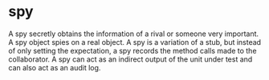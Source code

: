 # spy

A spy secretly obtains the information of a rival or someone very important. A spy object spies on a real object. A spy
is a variation of a stub, but instead of only setting the expectation, a spy records the method calls made to the
collaborator. A spy can act as an indirect output of the unit under test and can also act as an audit log.